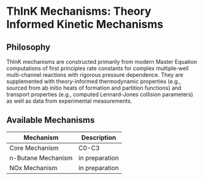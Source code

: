 # ThInK Mechanisms: Theory Informed Kinetic Mechanisms

## Philosophy
ThInK mechanisms are constructed primarily from modern Master Equation computations of first principles rate constants for complex multiple-well multi-channel reactions with rigorous pressure dependence. They are supplemented with theory-informed thermodynamic properties (e.g., sourced from ab initio heats of formation and partition functions) and transport properties (e.g., computed Lennard-Jones collision parameters) as well as data from experimental measurements.

## Available Mechanisms
| Mechanism              | Description       |
|------------------------|-------------------|
| Core Mechanism         | C0-C3             |
| n-Butane Mechanism     | in preparation    |
| NOx Mechanism          | in preparation    |
